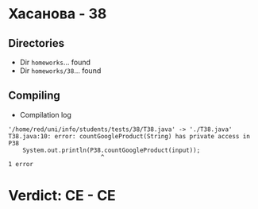 # Хасанова - 38
## Directories
- Dir `homeworks`... found
- Dir `homeworks/38`... found
## Compiling
- Compilation log
```
'/home/red/uni/info/students/tests/38/T38.java' -> './T38.java'
T38.java:10: error: countGoogleProduct(String) has private access in P38
    System.out.println(P38.countGoogleProduct(input));
                          ^
1 error

```
# Verdict: **CE** - CE
